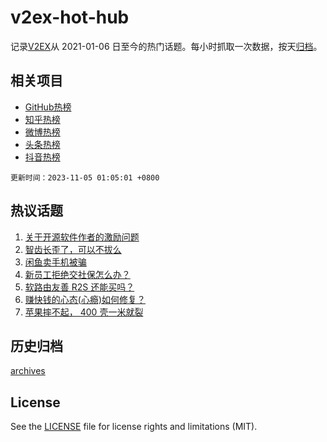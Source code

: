 # v2ex-hot-hub

 记录[V2EX](https://www.v2ex.com/)从 2021-01-06 日至今的热门话题。每小时抓取一次数据，按天[归档](archives)。
 
 ## 相关项目

- [GitHub热榜](https://github.com/lonnyzhang423/github-hot-hub)
- [知乎热榜](https://github.com/lonnyzhang423/zhihu-hot-hub)
- [微博热榜](https://github.com/lonnyzhang423/weibo-hot-hub)
- [头条热榜](https://github.com/lonnyzhang423/toutiao-hot-hub)
- [抖音热榜](https://github.com/lonnyzhang423/douyin-hot-hub)


 `更新时间：2023-11-05 01:05:01 +0800`

## 热议话题

1. [关于开源软件作者的激励问题](https://www.v2ex.com/t/988513)
1. [智齿长歪了，可以不拔么](https://www.v2ex.com/t/988605)
1. [闲鱼卖手机被骗](https://www.v2ex.com/t/988544)
1. [新员工拒绝交社保怎么办？](https://www.v2ex.com/t/988487)
1. [软路由友善 R2S 还能买吗？](https://www.v2ex.com/t/988591)
1. [赚快钱的心态(心瘾)如何修复？](https://www.v2ex.com/t/988543)
1. [苹果摔不起， 400 壳一米就裂](https://www.v2ex.com/t/988551)

## 历史归档

[archives](archives)

## License

See the [LICENSE](LICENSE) file for license rights and limitations (MIT).
